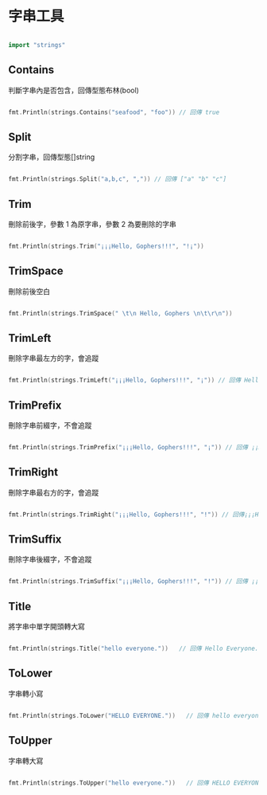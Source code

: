 # 字串工具

```go

import "strings"

```

## Contains

判斷字串內是否包含，回傳型態布林(bool)

```go

fmt.Println(strings.Contains("seafood", "foo")) // 回傳 true

```

## Split

分割字串，回傳型態[]string

```go

fmt.Println(strings.Split("a,b,c", ",")) // 回傳 ["a" "b" "c"]

```

## Trim

刪除前後字，參數 1 為原字串，參數 2 為要刪除的字串

```go

fmt.Println(strings.Trim("¡¡¡Hello, Gophers!!!", "!¡"))

```

## TrimSpace

刪除前後空白

```go

fmt.Println(strings.TrimSpace(" \t\n Hello, Gophers \n\t\r\n"))

```

## TrimLeft

刪除字串最左方的字，會追蹤

```go

fmt.Println(strings.TrimLeft("¡¡¡Hello, Gophers!!!", "¡")) // 回傳 Hello, Gophers!!!

```

## TrimPrefix

刪除字串前綴字，不會追蹤

```go

fmt.Println(strings.TrimPrefix("¡¡¡Hello, Gophers!!!", "¡")) // 回傳 ¡¡Hello, Gophers!!!

```

## TrimRight

刪除字串最右方的字，會追蹤

```go

fmt.Println(strings.TrimRight("¡¡¡Hello, Gophers!!!", "!")) // 回傳¡¡¡Hello, Gophers

```

## TrimSuffix

刪除字串後綴字，不會追蹤

```go

fmt.Println(strings.TrimSuffix("¡¡¡Hello, Gophers!!!", "!")) // 回傳 ¡¡¡Hello, Gophers!!

```

## Title

將字串中單字開頭轉大寫

```go

fmt.Println(strings.Title("hello everyone."))   // 回傳 Hello Everyone.

```

## ToLower

字串轉小寫

```go

fmt.Println(strings.ToLower("HELLO EVERYONE."))   // 回傳 hello everyone.

```
## ToUpper

字串轉大寫

```go

fmt.Println(strings.ToUpper("hello everyone."))   // 回傳 HELLO EVERYONE.

```
